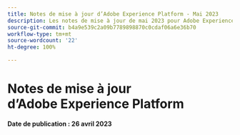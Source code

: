 ```yaml
---
title: Notes de mise à jour d’Adobe Experience Platform - Mai 2023
description: Les notes de mise à jour de mai 2023 pour Adobe Experience Platform.
source-git-commit: b4a9e539c2a09b7789898870c0cdaf06a6e36b70
workflow-type: tm+mt
source-wordcount: '22'
ht-degree: 100%

---
```


# Notes de mise à jour d’Adobe Experience Platform

**Date de publication : 26 avril 2023**
